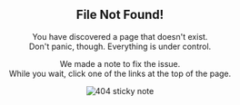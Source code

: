 <div style="text-align:center;" class="not-found-404">

<h2>File Not Found!</h2>

<p>You have discovered a page that doesn't exist.<br/>Don't panic, though. Everything is under control.</p>

<p>We made a note to fix the issue.<br/>While you wait, click one of the links at the top of the page.</p>

<img src='{{ "/assets/images/404/sticky.png" | relative_url }}' alt="404 sticky note" />

</div>